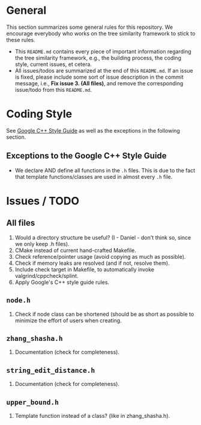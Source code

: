 # General

This section summarizes some general rules for this repository. We encourage
everybody who works on the tree similarity framework to stick to these rules.

* This `README.md` contains every piece of important information regarding the
tree similarity framework, e.g., the building process, the coding style, current
issues, et cetera.
* All issues/todos are summarized at the end of this `README.md`. If an issue is
fixed, please include some sort of issue description in the commit message, i.e.,
**Fix issue 3. (All files)**, and remove the corresponding issue/todo from this
`README.md`.

# Coding Style

See [Google C++ Style Guide](https://google.github.io/styleguide/cppguide.html)
as well as the exceptions in the following section.

## Exceptions to the Google C++ Style Guide

* We declare AND define all functions in the `.h` files. This is due to the fact
that template functions/classes are used in almost every `.h` file.

# Issues / TODO

## All files
1. Would a directory structure be useful? (I - Daniel - don't think so, since we
only keep .h files).
2. CMake instead of current hand-crafted Makefile.
3. Check reference/pointer usage (avoid copying as much as possible).
4. Check if memory leaks are resolved (and if not, resolve them).
5. Include check target in Makefile, to automatically invoke
valgrind/cppcheck/splint.
6. Apply Google's C++ style guide rules.

## `node.h`
1. Check if node class can be shortened (should be as short as possible to minimize
the effort of users when creating.

## `zhang_shasha.h`
1. Documentation (check for completeness).

## `string_edit_distance.h`
1. Documentation (check for completeness).

## `upper_bound.h`
1. Template function instead of a class? (like in zhang_shasha.h).